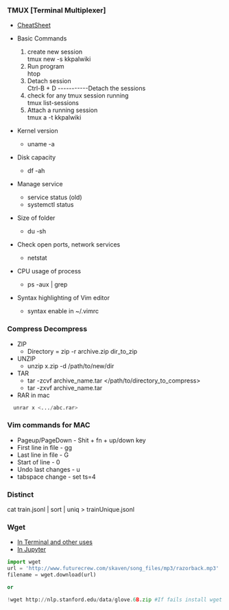 ### TMUX [Terminal Multiplexer]
* [CheatSheet](https://danielmiessler.com/study/tmux/)
* Basic Commands
  1. create new session  
  tmux new -s kkpalwiki
  2. Run program  
  htop
  3. Detach session  
  Ctrl-B + D -----------Detach the sessions
  4. check for any tmux session running  
  tmux list-sessions
  5. Attach a running session  
  tmux a -t kkpalwiki



* Kernel version 
  * uname -a
* Disk capacity
  * df -ah
* Manage service
  * service <servicename> status (old)
  * systemctl status <servicename>
* Size of folder
  * du -sh <folder>
* Check open ports, network services
  * netstat
* CPU usage of process
  * ps -aux | grep <processname>

* Syntax highlighting of Vim editor
  * syntax enable in ~/.vimrc



### Compress Decompress
* ZIP
    * Directory = zip -r archive.zip dir_to_zip
* UNZIP
    * unzip x.zip -d /path/to/new/dir
* TAR
  * tar -zcvf archive_name.tar </path/to/directory_to_compress>
  * tar -zxvf archive_name.tar
* RAR in mac
```python
  unrar x <.../abc.rar>
```

### Vim commands for MAC
* Pageup/PageDown - Shit + fn + up/down key
* First line in file - gg
* Last line in file - G
* Start of line - 0
* Undo last changes - u
* tabspace change - set ts=4

### Distinct
cat train.jsonl | sort | uniq > trainUnique.jsonl


### Wget
* [In Terminal and other uses](https://gist.github.com/jasperf/17e9572b74f052b8fa12daca07ba8565)
* [In Jupyter](https://pypi.org/project/wget/)
```python
import wget
url = 'http://www.futurecrew.com/skaven/song_files/mp3/razorback.mp3'
filename = wget.download(url)

or

!wget http://nlp.stanford.edu/data/glove.6B.zip #If fails install wget using brew install wget
```

